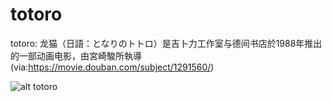 # totoro

totoro: 龙猫（日語：となりのトトロ）是吉卜力工作室与德间书店於1988年推出的一部动画电影，由宮崎駿所執導 (via:https://movie.douban.com/subject/1291560/)

![alt totoro](https://image.ibb.co/cmsQKx/totoro.png)
